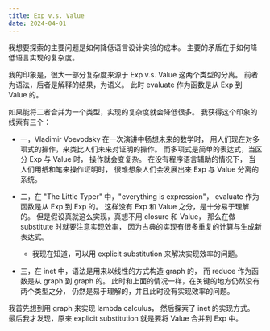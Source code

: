 ```yaml
---
title: Exp v.s. Value
date: 2024-04-01
---
```


我想要探索的主要问题是如何降低语言设计实验的成本。
主要的矛盾在于如何降低语言实现的复杂度。

我的印象是，很大一部分复杂度来源于 Exp v.s. Value 这两个类型的分离。
前者为语法，后者是解释的结果，为语义。
此时 evaluate 作为函数是从 Exp 到 Value 的。

如果能将二者合并为一个类型，实现的复杂度就会降低很多。
我获得这个印象的线索有三个：

- 一，Vladimir Voevodsky 在一次演讲中畅想未来的数学时，
  用人们现在对多项式的操作，来类比人们未来对证明的操作。
  而多项式是简单的表达式，当区分 Exp 与 Value 时，
  操作就会变复杂。
  在没有程序语言辅助的情况下，
  当人们用纸和笔来操作证明时，
  很难想象人们会发展出来 Exp 与 Value 分离的系统。

- 二，在 "The Little Typer" 中，"everything is expression"，
  evaluate 作为函数是从 Exp 到 Exp 的。
  这样没有 Exp 和 Value 之分，是十分易于理解的。
  但是假设真就这么实现，真想不用 closure 和 Value，
  那么在做 substitute 时就要注意实现效率，
  因为古典的实现有很多重复的计算与生成新表达式。

  - 我现在知道，可以用 explicit substitution 来解决实现效率的问题。

- 三，在 inet 中，语法是用来以线性的方式构造 graph 的，
  而 reduce 作为函数是从 graph 到 graph 的。
  此时和上面的情况一样，在关键的地方仍然没有两个类型之分，
  仍然是易于理解的，并且此时没有实现效率的问题。

我首先想到用 graph 来实现 lambda calculus，
然后探索了 inet 的实现方式。
最后我才发现，原来 explicit substitution
就是要将 Value 合并到 Exp 中。

